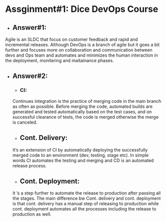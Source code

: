 # Assginment#1: Dice DevOps Course

* ## Answer#1:
Agile is an SLDC that focus on customer feedback and rapid and incremental releases. Although DevOps is a branch of agile but it goes a bit further and focuses more on collaboration and communication between devs and Ops team and automates and minimizes the human interaction in the deployment, monitering and maitainance phases.

* ## Answer#2:
    * ### CI:
     Continues integration is the practice of merging code in the main branch as often as possible. Before merging the code, automated builds are generated and tested automatically based on the test cases, and on successful clearance of tests, the code is merged otherwise the merge is canceled.
    * ## Cont. Delivery:
     It’s an extension of CI by automatically deploying the successfully merged code to an environment (dev, testing, stage etc). In simple words CI automates the testing and merging and CD is an automated release process.
    * ## Cont. Deployment:
    It ’s a step further to automate the release to production after passing all the stages. The main difference bw Cont. delivery and cont. deployment is that cont. delivery has a manual step of releasing to production while cont. deployment automates all the processes including the release to production as well.

